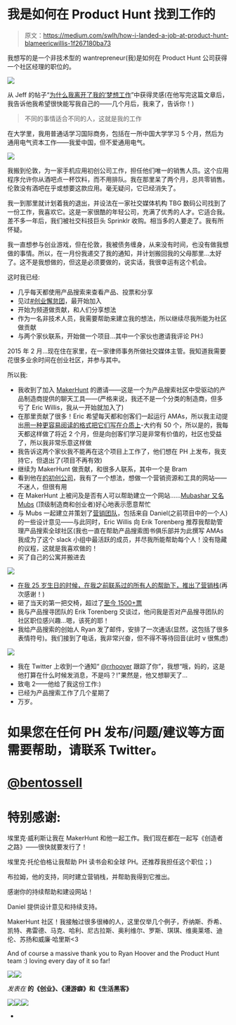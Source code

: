 # 我是如何在 Product Hunt 找到工作的

> 原文：<https://medium.com/swlh/how-i-landed-a-job-at-product-hunt-blameericwillis-1f267180ba73>

我想写的是一个非技术型的 wantrepreneur(我)是如何在 Product Hunt 公司获得一个社区经理的职位的。

![](img/5ec76cff5f27f973da327ae7992b1491.png)

从 Jeff 的帖子“[为什么我离开了我的‘梦想工作](/@jsneedles/why-i-left-my-dream-job-358a6e71814b)”中获得灵感(在他写完这篇文章后，我告诉他我希望很快能写我自己的——几个月后，我来了，告诉你！)

> 不同的事情适合不同的人，这就是我的工作

在大学里，我用普通话学习国际商务，包括在一所中国大学学习 5 个月，然后为通用电气资本工作——我爱中国，但不爱通用电气。

![](img/0664d8bca077a655b71fadf7a22a34dc.png)

我搬到伦敦，为一家手机应用初创公司工作，担任他们唯一的销售人员。这个应用程序允许你从酒吧点一杯饮料，而不用排队。我在那里呆了两个月，总共零销售。伦敦没有酒吧在乎或想要这款应用。毫无疑问，它已经消失了。

我一到那里就计划着我的退出，并设法在一家社交媒体机构 TBG 数码公司找到了一份工作，我喜欢它。这是一家很酷的年轻公司，充满了优秀的人才。它适合我。差不多一年后，我们被社交科技巨头 Sprinklr 收购。相当多的人要走了。我有所怀疑。

我一直想参与创业游戏，但在伦敦，我被债务缠身，从来没有时间，也没有做我想做的事情。所以，在一月份我递交了我的通知，并计划搬回我的父母那里…太好了。这不是我想做的，但这是必须要做的，说实话，我很幸运有这个机会。

这时我已经:

*   几乎每天都使用产品搜索来查看产品、投票和分享
*   见过[#创业懈怠团](http://hashtagstartup.co/)，最开始加入
*   开始为频道做贡献，和人们分享想法
*   作为一名非技术人员，我需要帮助来建立我的想法，所以继续尽我所能为社区做贡献
*   与两个家伙联系，开始做一个项目…其中一个家伙也邀请我评论 PH:)

2015 年 2 月…现在住在家里，在一家律师事务所做社交媒体主管。我知道我需要花很多业余时间在创业社区，并参与其中。

所以我:

*   我收到了加入 [MakerHunt](https://www.makerhunt.co/) 的邀请——这是一个为产品搜索社区中受驱动的产品制造商提供的聊天工具——(严格来说，我还不是一个分类的制造商，但多亏了 Eric Willis，我从一开始就加入了)
*   在那里贡献了很多！Eric 希望每天都和创客们一起运行 AMAs，所以我主动提出[用一种更容易阅读的格式把它们写在介质上](/@MakerHunt)-大约有 50 个，所以是的，我每天都这样做了将近 2 个月，但是向创客们学习是非常有价值的，社区也受益了，所以我非常乐意这样做
*   我告诉这两个家伙我不能再在这个项目上工作了，他们想在 PH 上发布，我支持它，但退出了(项目不再有效)
*   继续为 MakerHunt 做贡献，和很多人联系，其中一个是 Bram
*   看到他在[的初创公司](http://startupstash.com/)，我有了一个想法，想做一个营销资源和工具的网站——不迷人，但很有用
*   在 MakerHunt 上被问及是否有人可以帮助建立一个网站……[Mubashar 又名 Mubs](https://twitter.com/mubashariqbal) (顶级制造商和创业者)好心地表示愿意帮忙
*   与 Mubs 一起建立并策划了[营销团队](http://marketingstack.io)，包括来自 Daniel(之前项目中的一个人)的一些设计意见——与此同时，Eric Willis 向 Erik Torenberg 推荐我帮助管理产品搜索全球社区(我也一直在帮助产品搜索图书俱乐部并为此撰写 AMAs 我成为了这个 slack 小组中最活跃的成员，并尽我所能帮助每个人！没有隐藏的议程，这就是我喜欢做的！
*   买了自己的公寓并搬进去

![](img/a28894743d0981a89005d69e3e4c590e.png)

*   [在我 25 岁生日的时候，在我之前联系过的所有人的帮助下，推出了营销栈](/@bentossell/product-hunt-launch-on-my-birthday-3d8a8da6ba96)(再次感谢！)
*   砸了当天的第一把交椅，超过了[至今 1500+票](http://www.producthunt.com/tech/marketing-stack)
*   我与产品搜寻团队的 Erik Torenberg 交谈过，他问我是否对产品搜寻团队的社区职位感兴趣…嗯，该死的耶！
*   我给产品搜索的创始人 Ryan 发了邮件，安排了一次通话(显然，这包括了很多表情符号)。我们接到了电话，我非常兴奋，但不得不等待回音(此时 v 很焦虑)

![](img/765b2f1159598521e3548853b9666e59.png)

*   我在 Twitter 上收到一个通知“ [@rrhoover](https://twitter.com/rrhoover) 跟踪了你”，我想“哦，妈的，这是他打算在什么时候发消息，不是吗？!"果然是，他又想聊天了…
*   致电 2——他给了我这份工作:)
*   已经为产品搜索工作了几个星期了
*   万岁。

# 如果您在任何 PH 发布/问题/建议等方面需要帮助，请联系 Twitter。

# [@bentossell](https://twitter.com/bentossell)

# 特别感谢:

埃里克·威利斯让我在 MakerHunt 和他一起工作。我们现在都在一起写《创造者之路》——很快就要发行了！

埃里克·托伦伯格让我帮助 PH 读书会和全球 PH。还推荐我担任这个职位；)

布拉姆，他的支持，同时建立营销栈，并帮助我得到它推出。

感谢你的持续帮助和建设网站！

Daniel 提供设计意见和持续支持。

MakerHunt 社区！我接触过很多很棒的人，这里仅举几个例子，乔纳斯、乔希、凯特、弗雷德、马克、哈利、尼古拉斯、奥利维尔、罗斯、琪琪、维奥莱塔、迪伦、苏扬和威廉·哈里斯<3

And of course a massive thank you to Ryan Hoover and the Product Hunt team :) loving every day of it so far!

![](img/5c39fc43f100f437876a3577c3af5348.png)![](img/415e6d7eda9213b47f8bea4cc6a2219a.png)

*发表在* **的《创业》、《漫游癖》和《生活黑客》**

[![](img/f20f8a326d92cd024c2946c0427a85fd.png)](http://supply.us9.list-manage.com/subscribe?u=310af6eb2240d299c7032ef6c&id=d28d8861ad)[![](img/1b4fd39dd738a88ac13336ad93f1049c.png)](https://blog.growth.supply/)[![](img/93f21657a8ed7c0f741216a91b53c713.png)](https://twitter.com/swlh_)

-